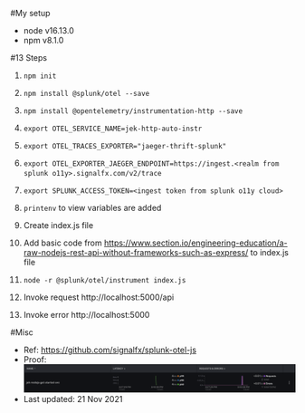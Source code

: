 #My setup
- node v16.13.0
- npm v8.1.0

#13 Steps
1. `npm init`


2. `npm install @splunk/otel --save`


3. `npm install @opentelemetry/instrumentation-http --save`


4. `export OTEL_SERVICE_NAME=jek-http-auto-instr`


5. `export OTEL_TRACES_EXPORTER="jaeger-thrift-splunk"`


6. `export OTEL_EXPORTER_JAEGER_ENDPOINT=https://ingest.<realm from splunk o11y>.signalfx.com/v2/trace`


7. `export SPLUNK_ACCESS_TOKEN=<ingest token from splunk o11y cloud>`


8. `printenv` to view variables are added


9. Create index.js file


10. Add basic code from https://www.section.io/engineering-education/a-raw-nodejs-rest-api-without-frameworks-such-as-express/ to index.js file


11. `node -r @splunk/otel/instrument index.js`


12. Invoke request http://localhost:5000/api
    

13. Invoke error http://localhost:5000

#Misc

- Ref: https://github.com/signalfx/splunk-otel-js
- Proof: ![proof](proof.png "working proof")
- Last updated: 21 Nov 2021